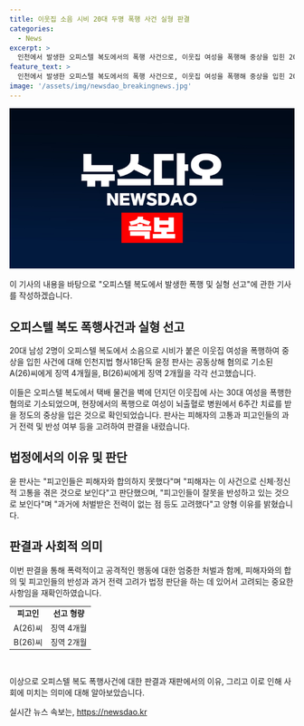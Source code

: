 ```yaml
---
title: 이웃집 소음 시비 20대 두명 폭행 사건 실형 판결
categories:
  - News
excerpt: >
  인천에서 발생한 오피스텔 복도에서의 폭행 사건으로, 이웃집 여성을 폭행해 중상을 입힌 20대 남성 2명이 실형을 선고받았다. 폭행 당시 피해자가 택배 물건을 벽에 던진 것으로 알려졌으며, 이에 피고인들이 화를 내고 범행을 저질렀다. 피해자는 뇌출혈과 전치 6주 진단을 받았으며, 법원은 피고인들이 피해자와 합의하지 못했다고 판단했지만, 피고인들의 과거 전력이 없는 점 등을 고려하여 징역형을 선고했다.
feature_text: >
  인천에서 발생한 오피스텔 복도에서의 폭행 사건으로, 이웃집 여성을 폭행해 중상을 입힌 20대 남성 2명이 실형을 선고받았다. 폭행 당시 피해자가 택배 물건을 벽에 던진 것으로 알려졌으며, 이에 피고인들이 화를 내고 범행을 저질렀다. 피해자는 뇌출혈과 전치 6주 진단을 받았으며, 법원은 피고인들이 피해자와 합의하지 못했다고 판단했지만, 피고인들의 과거 전력이 없는 점 등을 고려하여 징역형을 선고했다.
image: '/assets/img/newsdao_breakingnews.jpg'
---
```


<p><img src="/assets/img/newsdao_breakingnews.jpg" alt="ranknews 속보" /></p>

<p>이 기사의 내용을 바탕으로 "오피스텔 복도에서 발생한 폭행 및 실형 선고"에 관한 기사를 작성하겠습니다. </p>

<h2 data-ke-size="size26">오피스텔 복도 폭행사건과 실형 선고</h2>

<p>20대 남성 2명이 오피스텔 복도에서 소음으로 시비가 붙은 이웃집 여성을 폭행하여 중상을 입힌 사건에 대해 인천지법 형사18단독 윤정 판사는 공동상해 혐의로 기소된 A(26)씨에게 징역 4개월을, B(26)씨에게 징역 2개월을 각각 선고했습니다.</p>

<p data-ke-size="size16">이들은 오피스텔 복도에서 택배 물건을 벽에 던지던 이웃집에 사는 30대 여성을 폭행한 혐의로 기소되었으며, 현장에서의 폭행으로 여성이 뇌출혈로 병원에서 6주간 치료를 받을 정도의 중상을 입은 것으로 확인되었습니다. 판사는 피해자의 고통과 피고인들의 과거 전력 및 반성 여부 등을 고려하여 판결을 내렸습니다.</p>

<h2 data-ke-size="size26">법정에서의 이유 및 판단</h2>

<p data-ke-size="size16">윤 판사는 "피고인들은 피해자와 합의하지 못했다"며 "피해자는 이 사건으로 신체·정신적 고통을 겪은 것으로 보인다"고 판단했으며, "피고인들이 잘못을 반성하고 있는 것으로 보인다"며 "과거에 처벌받은 전력이 없는 점 등도 고려했다"고 양형 이유를 밝혔습니다.</p>

<h2 data-ke-size="size26">판결과 사회적 의미</h2>

<p data-ke-size="size16">이번 판결을 통해 폭력적이고 공격적인 행동에 대한 엄중한 처벌과 함께, 피해자와의 합의 및 피고인들의 반성과 과거 전력 고려가 법정 판단을 하는 데 있어서 고려되는 중요한 사항임을 재확인하였습니다.</p>

<table>
  <tr>
    <td style="text-align: center; height: 17px;"><b>피고인</b></td>
    <td style="text-align: center; height: 17px;"><b>선고 형량</b></td>
  </tr>
  <tr>
    <td style="text-align: center; height: 17px;">A(26)씨</td>
    <td style="text-align: center; height: 17px;">징역 4개월</td>
  </tr>
  <tr>
    <td style="text-align: center; height: 17px;">B(26)씨</td>
    <td style="text-align: center; height: 17px;">징역 2개월</td>
  </tr>
</table>

<p data-ke-size="size16">&nbsp;</p>

<p>이상으로 오피스텔 복도 폭행사건에 대한 판결과 재판에서의 이유, 그리고 이로 인해 사회에 미치는 의미에 대해 알아보았습니다.</p>
실시간 뉴스 속보는, <a href="https://newsdao.kr" rel="dofollow">https://newsdao.kr</a>


